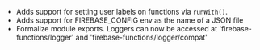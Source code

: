 - Adds support for setting user labels on functions via `runWith()`.
- Adds support for FIREBASE_CONFIG env as the name of a JSON file
- Formalize module exports. Loggers can now be accessed at 'firebase-functions/logger' and 'firebase-functions/logger/compat'
